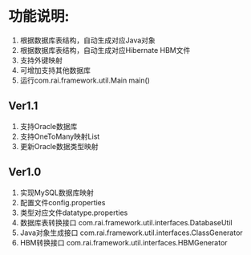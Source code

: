# 功能说明:

1. 根据数据库表结构，自动生成对应Java对象
2. 根据数据库表结构，自动生成对应Hibernate HBM文件
3. 支持外键映射
4. 可增加支持其他数据库
5. 运行com.rai.framework.util.Main main()

## Ver1.1

1. 支持Oracle数据库
2. 支持OneToMany映射List
3. 更新Oracle数据类型映射

## Ver1.0

1. 实现MySQL数据库映射
2. 配置文件config.properties
3. 类型对应文件datatype.properties
4. 数据库表转换接口 com.rai.framework.util.interfaces.DatabaseUtil
5. Java对象生成接口 com.rai.framework.util.interfaces.ClassGenerator
6. HBM转换接口 com.rai.framework.util.interfaces.HBMGenerator
